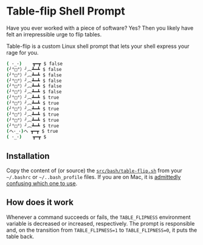 # Table-flip Shell Prompt

Have you ever worked with a piece of software?
Yes?
Then you likely have felt an irrepressible urge to flip tables.

Table-flip is a custom Linux shell prompt that lets your shell express your rage for you.

```sh
( ･_･)    ┳━┳ $ false
(╯°□°）╯︵┻━┻ $ false
(╯°□°）╯︵┻━┻ $ false
(╯°□°）╯︵┻━┻ $ false
(╯°□°）╯︵┻━┻ $ false
(╯°□°）╯︵┻━┻ $ false
(╯°□°）╯︵┻━┻ $ true
(╯°□°）╯︵┻━┻ $ true
(╯°□°）╯︵┻━┻ $ true
(╯°□°）╯︵┻━┻ $ true
(╯°□°）╯︵┻━┻ $ true
(╯°□°）╯︵┻━┻ $ true
(ヘ･_･)ヘ ┳━┳ $ true
( ･_･)    ┳━┳ $ 
```

## Installation

Copy the content of (or source) the [`src/bash/table-flip.sh`](./src/bash/table-flip.sh) from your `~/.bashrc` or `~/..bash_profile` files.
If you are on Mac, it is [admittedly confusing which one to use](https://scriptingosx.com/2017/04/about-bash_profile-and-bashrc-on-macos/).

## How does it work

Whenever a command succeeds or fails, the `TABLE_FLIPNESS` environment variable is decreased or increased, respectively.
The prompt is responsible and, on the transition from `TABLE_FLIPNESS=1` to `TABLE_FLIPNESS=0`, it puts the table back. 
